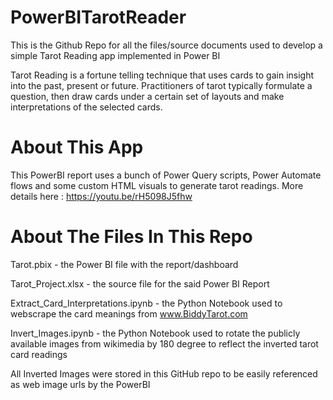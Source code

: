 # PowerBITarotReader
This is the Github Repo for all the files/source documents used to develop a simple Tarot Reading app implemented in Power BI 

Tarot Reading is a fortune telling technique that uses cards to gain insight into the past, present or future. Practitioners of tarot typically formulate a question, then draw cards under a certain set of layouts and make interpretations of the selected cards.

About This App
===============
This PowerBI report uses a bunch of Power Query scripts, Power Automate flows and some custom HTML visuals to generate tarot readings.
More details here : https://youtu.be/rH5098J5fhw

About The Files In This Repo
============================
Tarot.pbix - the Power BI file with the report/dashboard

Tarot_Project.xlsx - the source file for the said Power BI Report

Extract_Card_Interpretations.ipynb - the Python Notebook used to webscrape the card meanings from www.BiddyTarot.com 

Invert_Images.ipynb - the Python Notebook used to rotate the publicly available images from wikimedia by 180 degree to reflect the inverted tarot card readings

All Inverted Images were stored in this GitHub repo to be easily referenced as web image urls by the PowerBI 
